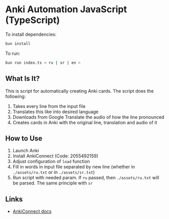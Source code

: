 # Anki Automation JavaScript (TypeScript)

To install dependencies:

```bash
bun install
```

To run:

```bash
bun run index.ts < ru | sr | en >
```

## What Is It?

This is script for automatically creating Anki cards. The script does the following:

1. Takes every line from the input file
2. Translates this like into desired language
3. Downloads from Google Translate the audio of how the line pronounced
4. Creates cards in Anki with the original line, translation and audio of it

## How to Use

1. Launch Anki
2. Install AnkiConnect (Code: 2055492159)
3. Adjust configuration of `load` function
4. Fill in words in input file separated by new line (whether in `./assets/ru.txt` or in `./assets/sr.txt`)
5. Run script with needed param. If `ru` passed, then `./assets/ru.txt` will be parsed. The same principle with `sr`

## Links

- [AnkiConnect docs](https://foosoft.net/projects/anki-connect/index.html)
